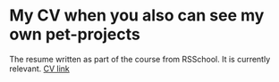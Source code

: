 # My CV when you also can see my own pet-projects
The resume written as part of the course from RSSchool.
It is currently relevant.
[CV link](https://evgotem.github.io/rsschool-cv/)


